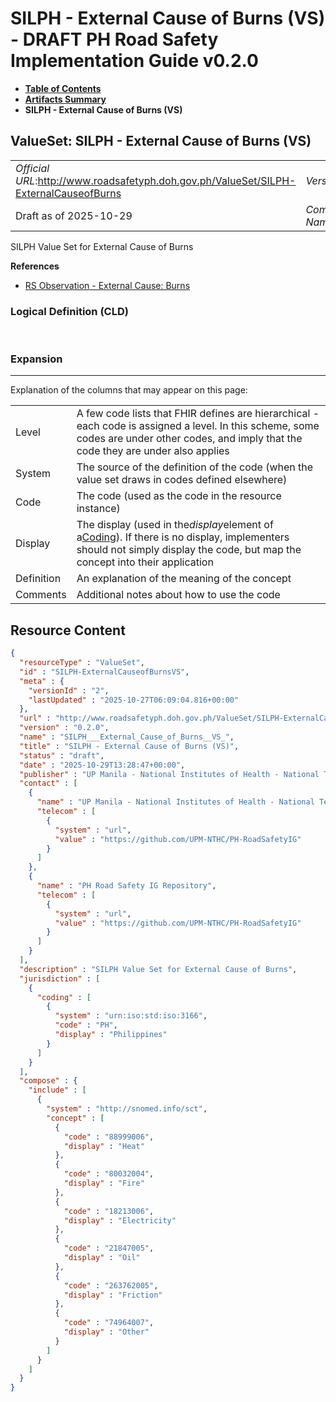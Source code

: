 # SILPH - External Cause of Burns (VS) - DRAFT PH Road Safety Implementation Guide v0.2.0

* [**Table of Contents**](toc.md)
* [**Artifacts Summary**](artifacts.md)
* **SILPH - External Cause of Burns (VS)**

## ValueSet: SILPH - External Cause of Burns (VS) 

| | |
| :--- | :--- |
| *Official URL*:http://www.roadsafetyph.doh.gov.ph/ValueSet/SILPH-ExternalCauseofBurns | *Version*:0.2.0 |
| Draft as of 2025-10-29 | *Computable Name*:SILPH___External_Cause_of_Burns__VS_ |

 
SILPH Value Set for External Cause of Burns 

 **References** 

* [RS Observation - External Cause: Burns](StructureDefinition-rs-observation-ec-burns.md)

### Logical Definition (CLD)

 

### Expansion

-------

 Explanation of the columns that may appear on this page: 

| | |
| :--- | :--- |
| Level | A few code lists that FHIR defines are hierarchical - each code is assigned a level. In this scheme, some codes are under other codes, and imply that the code they are under also applies |
| System | The source of the definition of the code (when the value set draws in codes defined elsewhere) |
| Code | The code (used as the code in the resource instance) |
| Display | The display (used in the*display*element of a[Coding](http://hl7.org/fhir/R4/datatypes.html#Coding)). If there is no display, implementers should not simply display the code, but map the concept into their application |
| Definition | An explanation of the meaning of the concept |
| Comments | Additional notes about how to use the code |



## Resource Content

```json
{
  "resourceType" : "ValueSet",
  "id" : "SILPH-ExternalCauseofBurnsVS",
  "meta" : {
    "versionId" : "2",
    "lastUpdated" : "2025-10-27T06:09:04.816+00:00"
  },
  "url" : "http://www.roadsafetyph.doh.gov.ph/ValueSet/SILPH-ExternalCauseofBurns",
  "version" : "0.2.0",
  "name" : "SILPH___External_Cause_of_Burns__VS_",
  "title" : "SILPH - External Cause of Burns (VS)",
  "status" : "draft",
  "date" : "2025-10-29T13:28:47+00:00",
  "publisher" : "UP Manila - National Institutes of Health - National Telehealth Center",
  "contact" : [
    {
      "name" : "UP Manila - National Institutes of Health - National Telehealth Center",
      "telecom" : [
        {
          "system" : "url",
          "value" : "https://github.com/UPM-NTHC/PH-RoadSafetyIG"
        }
      ]
    },
    {
      "name" : "PH Road Safety IG Repository",
      "telecom" : [
        {
          "system" : "url",
          "value" : "https://github.com/UPM-NTHC/PH-RoadSafetyIG"
        }
      ]
    }
  ],
  "description" : "SILPH Value Set for External Cause of Burns",
  "jurisdiction" : [
    {
      "coding" : [
        {
          "system" : "urn:iso:std:iso:3166",
          "code" : "PH",
          "display" : "Philippines"
        }
      ]
    }
  ],
  "compose" : {
    "include" : [
      {
        "system" : "http://snomed.info/sct",
        "concept" : [
          {
            "code" : "88999006",
            "display" : "Heat"
          },
          {
            "code" : "80032004",
            "display" : "Fire"
          },
          {
            "code" : "18213006",
            "display" : "Electricity"
          },
          {
            "code" : "21847005",
            "display" : "Oil"
          },
          {
            "code" : "263762005",
            "display" : "Friction"
          },
          {
            "code" : "74964007",
            "display" : "Other"
          }
        ]
      }
    ]
  }
}

```
